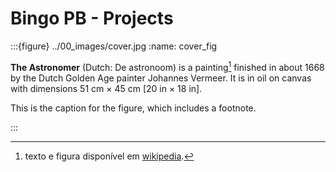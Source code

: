 # Bingo PB - Projects

:::{figure} ../00_images/cover.jpg
:name: cover_fig

**The Astronomer** (Dutch: De astronoom) is a painting[^footnote] finished in about 1668 by the Dutch Golden Age painter Johannes Vermeer. It is in oil on canvas with dimensions 51 cm × 45 cm [20 in × 18 in].

This is the caption for the figure, which includes a footnote.

:::

[^footnote]: texto e figura disponível em [wikipedia](https://en.wikipedia.org/wiki/The_Astronomer_%28Vermeer%29).
